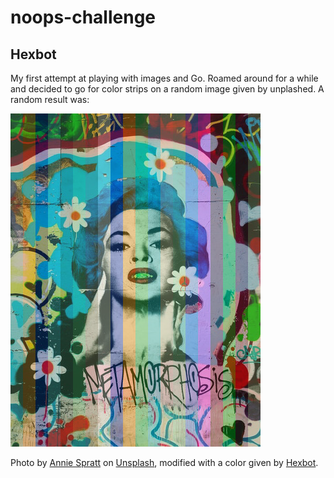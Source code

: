 # noops-challenge

## Hexbot

My first attempt at playing with images and Go.
Roamed around for a while and decided to go for color strips on a random image given by unplashed. A random result was:

![](images/stripped.png)

Photo by <a href="https://unsplash.com/@jontyson?utm_source=noops_challenge&utm_medium=referral">Annie Spratt</a> on <a href="https://unsplash.com/?utm_source=noops_challenge&utm_medium=referral">Unsplash</a>, modified with a color given by [Hexbot](https://noopschallenge.com/challenges/hexbot).
